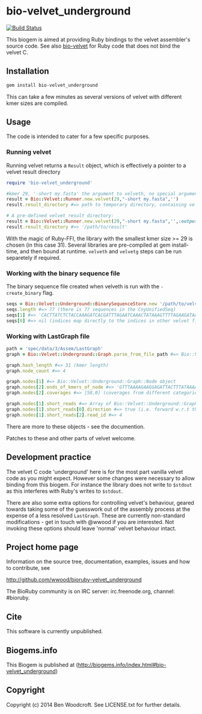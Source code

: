 # bio-velvet_underground

[![Build Status](https://secure.travis-ci.org/wwood/bioruby-velvet_underground.png)](http://travis-ci.org/wwood/bioruby-velvet_underground)

This biogem is aimed at providing Ruby bindings to the velvet assembler's source code. See also [bio-velvet](https://github.com/wwood/bioruby-velvet) for Ruby code that does not bind the velvet C.

## Installation

```sh
gem install bio-velvet_underground
```
This can take a few minutes as several versions of velvet with different kmer sizes are compiled.

## Usage

The code is intended to cater for a few specific purposes.

### Running velvet
Running velvet returns a `Result` object, which is effectively a pointer to a velvet result directory
```ruby
require 'bio-velvet_underground'

#kmer 29, '-short my.fasta' the argument to velveth, no special arguments given to velvetg.
result = Bio::Velvet::Runner.new.velvet(29,"-short my.fasta",'')
result.result_directory #=> path to temporary directory, containing velvet generated files e.g. contigs.fna

# A pre-defined velvet result directory:
result = Bio::Velvet::Runner.new.velvet(29,"-short my.fasta",'',:output_assembly_path => '/path/to/result')
result.result_directory #=> '/path/to/result'
```
With the magic of Ruby-FFI, the library with the smallest kmer size >= 29 is chosen (in this case 31).
Several libraries are pre-compiled at gem install-time, and then bound at runtime. `velveth` and `velvetg`
steps can be run separetely if required.

### Working with the binary sequence file
The binary sequence file created when velveth is run with the `-create_binary` flag.

```ruby
seqs = Bio::Velvet::Underground::BinarySequenceStore.new '/path/to/velvet/directory/CnyUnifiedSeq'
seqs.length #=> 77 (there is 77 sequences in the CnyUnifiedSeq)
seqs[1] #=> 'CACTTATCTCTACCAAAGATCACGATTTAGAATCAAACTATAAAGTTTTAGAAGATAAAGTAACAACTTATACATGGGGA'
seqs[0] #=> nil (indices map directly to the indices in other velvet files)
```

### Working with LastGraph file
```ruby
path = 'spec/data/3/Assem/LastGraph'
graph = Bio::Velvet::Underground::Graph.parse_from_file path #=> Bio::Velvet::Underground::Graph object

graph.hash_length #=> 31 (kmer length)
graph.node_count #=> 4

graph.nodes[1] #=> Bio::Velvet::Underground::Graph::Node object
graph.nodes[2].ends_of_kmers_of_node #=> 'GTTTAAAAGAAGGAGATTACTTTATAAAA'
graph.nodes[2].coverages #=> [58,0] (coverages from different categories)

graph.nodes[1].short_reads #=> Array of Bio::Velvet::Underground::Graph::NodedRead objects
graph.nodes[1].short_reads[0].direction #=> true (i.e. forward w.r.t the node)
graph.nodes[1].short_reads[2].read_id #=> 4
```
There are more to these objects - see the documention.


Patches to these and other parts of velvet welcome.

## Development practice

The velvet C code 'underground' here is for the most part vanilla velvet code as you might expect.
However some changes were necessary to allow binding from this biogem. For instance the library
does not write to `$stdout` as this interferes with Ruby's writes to `$stdout`.

There are also some extra options for controlling velvet's behaviour, geared towards taking 
some of the guesswork out of the assembly process at the expense of a less resolved `LastGraph`.
These are currently non-standard modifications - get in touch with @wwood if you are interested. 
Not invoking these options should leave 'normal' velvet behaviour intact.

## Project home page

Information on the source tree, documentation, examples, issues and
how to contribute, see

  http://github.com/wwood/bioruby-velvet_underground

The BioRuby community is on IRC server: irc.freenode.org, channel: #bioruby.

## Cite

This software is currently unpublished.

## Biogems.info

This Biogem is published at (http://biogems.info/index.html#bio-velvet_underground)

## Copyright

Copyright (c) 2014 Ben Woodcroft. See LICENSE.txt for further details.

